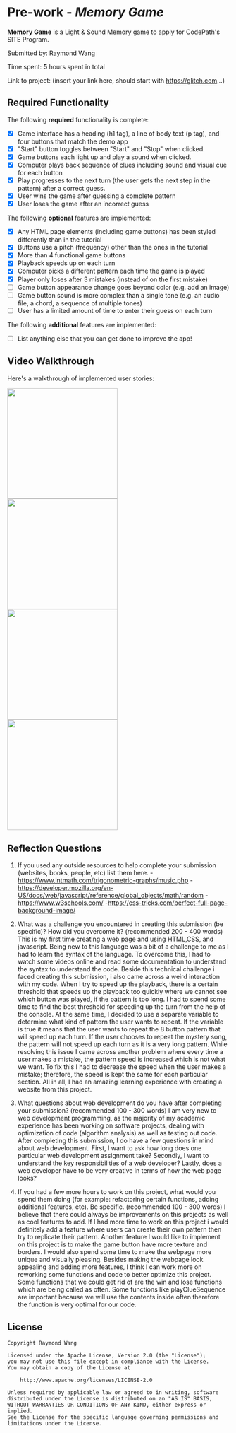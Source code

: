 # Pre-work - _Memory Game_

**Memory Game** is a Light & Sound Memory game to apply for CodePath's SITE Program.

Submitted by: Raymond Wang

Time spent: **5** hours spent in total

Link to project: (insert your link here, should start with https://glitch.com...)

## Required Functionality

The following **required** functionality is complete:

- [x] Game interface has a heading (h1 tag), a line of body text (p tag), and four buttons that match the demo app
- [x] "Start" button toggles between "Start" and "Stop" when clicked.
- [x] Game buttons each light up and play a sound when clicked.
- [x] Computer plays back sequence of clues including sound and visual cue for each button
- [x] Play progresses to the next turn (the user gets the next step in the pattern) after a correct guess.
- [x] User wins the game after guessing a complete pattern
- [x] User loses the game after an incorrect guess

The following **optional** features are implemented:

- [X] Any HTML page elements (including game buttons) has been styled differently than in the tutorial
- [x] Buttons use a pitch (frequency) other than the ones in the tutorial
- [x] More than 4 functional game buttons
- [X] Playback speeds up on each turn
- [x] Computer picks a different pattern each time the game is played
- [x] Player only loses after 3 mistakes (instead of on the first mistake)
- [ ] Game button appearance change goes beyond color (e.g. add an image)
- [ ] Game button sound is more complex than a single tone (e.g. an audio file, a chord, a sequence of multiple tones)
- [ ] User has a limited amount of time to enter their guess on each turn

The following **additional** features are implemented:

- [ ] List anything else that you can get done to improve the app!

## Video Walkthrough

Here's a walkthrough of implemented user stories:

<img src="http://g.recordit.co/Rzbj4qRfkJ.gif" width = 250><br>
<img src="http://g.recordit.co/c5Su1jtqb5.gif" width = 250><br>
<img src="http://g.recordit.co/iXGBcqqqRP.gif" width = 250><br>
<img src="http://g.recordit.co/aCpw8P3zfO.gif" width = 250><br>


## Reflection Questions

1. If you used any outside resources to help complete your submission (websites, books, people, etc) list them here. 
-https://www.intmath.com/trigonometric-graphs/music.php 
-https://developer.mozilla.org/en-US/docs/web/javascript/reference/global_objects/math/random 
-https://www.w3schools.com/ 
-https://css-tricks.com/perfect-full-page-background-image/
2. What was a challenge you encountered in creating this submission (be specific)? How did you overcome it? (recommended 200 - 400 words)
This is my first time creating a web page and using HTML,CSS, and javascript. Being new to this language was a bit of a challenge to me as I 
had to learn the syntax of the language. To overcome this, I had to watch some videos online and read some documentation to understand
the syntax to understand the code. Beside this technical challenge i faced creating this submission, i also came across a weird 
interaction with my code. When I try to speed up the playback, there is a certain threshold that speeds up the playback too quickly 
where we cannot see which button was played, if the pattern is too long. I had to spend some time to find the best threshold for 
speeding up the turn from the help of the console. At the same time, I decided to use a separate variable to determine what kind 
of pattern the user wants to repeat. If the variable is true it means that the user wants to repeat the 8 button pattern that will 
speed up each turn. If the user chooses to repeat the mystery song, the pattern will not speed up each turn as it is a very long 
pattern. While resolving this issue I came across another problem where every time a user makes a mistake, the pattern speed is 
increased which is not what we want. To fix this I had to decrease the speed when the user makes a mistake; therefore, the 
speed is kept the same for each particular section. All in all, I had an amazing learning experience with creating a website 
from this project.

3. What questions about web development do you have after completing your submission? (recommended 100 - 300 words)
   I am very new to web development programming, as the majority of my academic experience has been working on software projects, dealing with optimization of code (algorithm analysis) as well as testing out code.
   After completing this submission, I do have a few questions in mind about web development. First, I want to ask how long does one particular web development assignment take? Secondly, I want to understand the key
   responsibilities of a web developer? Lastly, does a web developer have to be very creative in terms of how the web page looks?

4. If you had a few more hours to work on this project, what would you spend them doing (for example: refactoring certain functions, adding additional features, etc). Be specific. (recommended 100 - 300 words)
   I believe that there could always be improvements on this projects as well as cool features to add. If I had more time to work on this project i would
   definitely add a feature where users can create their own pattern then try to replicate their pattern. Another feature I would like to implement on this project is to make the game button have more texture and borders.
   I would also spend some time to make the webpage more unique and visually pleasing. Besides making the webpage look appealing and adding more features, I think I can work more on reworking some functions and code to better
   optimize this project. Some functions that we could get rid of are the win and lose functions which are being called as often. Some functions like playClueSequence are important because we will use the contents inside often
   therefore the function is very optimal for our code.

## License

    Copyright Raymond Wang

    Licensed under the Apache License, Version 2.0 (the "License");
    you may not use this file except in compliance with the License.
    You may obtain a copy of the License at

        http://www.apache.org/licenses/LICENSE-2.0

    Unless required by applicable law or agreed to in writing, software
    distributed under the License is distributed on an "AS IS" BASIS,
    WITHOUT WARRANTIES OR CONDITIONS OF ANY KIND, either express or implied.
    See the License for the specific language governing permissions and
    limitations under the License.
